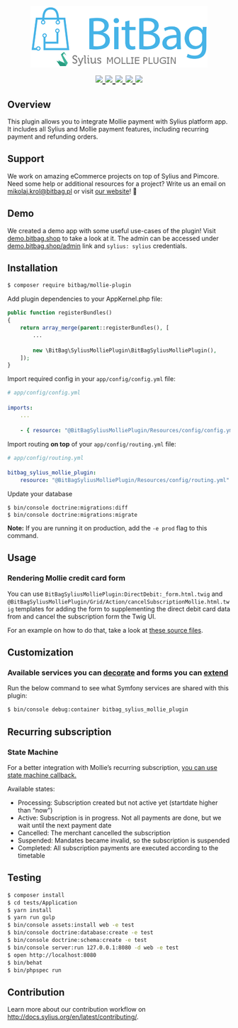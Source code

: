 <h1 align="center">
    <a href="http://bitbag.shop" target="_blank">
        <img src="doc/BitBagSyliusMolliePlugin.png" />
    </a>
    <br />
    <a href="https://packagist.org/packages/bitbag/mollie-plugin" title="License" target="_blank">
        <img src="https://img.shields.io/packagist/l/bitbag/mollie-plugin.svg" />
    </a>
    <a href="https://packagist.org/packages/bitbag/mollie-plugin" title="Version" target="_blank">
        <img src="https://img.shields.io/packagist/v/bitbag/mollie-plugin.svg" />
    </a>
    <a href="http://travis-ci.org/BitBagCommerce/SyliusMolliePlugin" title="Build status" target="_blank">
            <img src="https://img.shields.io/travis/BitBagCommerce/SyliusMolliePlugin/master.svg" />
        </a>
    <a href="https://scrutinizer-ci.com/g/BitBagCommerce/SyliusMolliePlugin/" title="Scrutinizer" target="_blank">
        <img src="https://img.shields.io/scrutinizer/g/BitBagCommerce/SyliusMolliePlugin.svg" />
    </a>
    <a href="https://packagist.org/packages/bitbag/mollie-plugin" title="Total Downloads" target="_blank">
        <img src="https://poser.pugx.org/bitbag/mollie-plugin/downloads" />
    </a>
</h1>

## Overview

This plugin allows you to integrate Mollie payment with Sylius platform app. It includes all Sylius and Mollie payment features, including recurring payment and refunding orders.

## Support

We work on amazing eCommerce projects on top of Sylius and Pimcore. Need some help or additional resources for a project?
Write us an email on mikolaj.krol@bitbag.pl or visit [our website](https://bitbag.shop/)! :rocket:

## Demo

We created a demo app with some useful use-cases of the plugin! Visit [demo.bitbag.shop](https://demo.bitbag.shop) to take a look at it. 
The admin can be accessed under [demo.bitbag.shop/admin](https://demo.bitbag.shop/admin) link and `sylius: sylius` credentials.

## Installation
```bash
$ composer require bitbag/mollie-plugin 
```
    
Add plugin dependencies to your AppKernel.php file:

```php
public function registerBundles()
{
    return array_merge(parent::registerBundles(), [
        ...
        
        new \BitBag\SyliusMolliePlugin\BitBagSyliusMolliePlugin(),
    ]);
}
```

Import required config in your `app/config/config.yml` file:

```yaml
# app/config/config.yml

imports:
    ...
    
    - { resource: "@BitBagSyliusMolliePlugin/Resources/config/config.yml" }
```

Import routing **on top** of your `app/config/routing.yml` file:

```yaml
# app/config/routing.yml

bitbag_sylius_mollie_plugin:
    resource: "@BitBagSyliusMolliePlugin/Resources/config/routing.yml"
```

Update your database

```
$ bin/console doctrine:migrations:diff
$ bin/console doctrine:migrations:migrate
```

**Note:** If you are running it on production, add the `-e prod` flag to this command.

## Usage

### Rendering Mollie credit card form

You can  use `BitBagSyliusMolliePlugin:DirectDebit:_form.html.twig` and `@BitBagSyliusMolliePlugin/Grid/Action/cancelSubscriptionMollie.html.twig` templates for adding the form to supplementing the direct debit card data from and cancel the subscription form the Twig UI.  

For an example on how to do that, take a look at [these source files](https://github.com/BitBagCommerce/SyliusMolliePlugin/tree/master/tests/Application/app/Resources/SyliusShopBundle/views).

## Customization

### Available services you can [decorate](https://symfony.com/doc/current/service_container/service_decoration.html) and forms you can [extend](http://symfony.com/doc/current/form/create_form_type_extension.html)

Run the below command to see what Symfony services are shared with this plugin:
 
```bash
$ bin/console debug:container bitbag_sylius_mollie_plugin
```

## Recurring subscription

### State Machine

For a better integration with Mollie’s recurring subscription, [you can use state machine callback.](http://docs.sylius.com/en/1.1/customization/state_machine.html#how-to-add-a-new-callback)

Available states:

- Processing: Subscription created but not active yet (startdate higher than “now”)
- Active: Subscription is in progress. Not all payments are done, but we wait until the next payment date
- Cancelled: The merchant cancelled the subscription
- Suspended: Mandates became invalid, so the subscription is suspended
- Completed: All subscription payments are executed according to the timetable

## Testing

```bash
$ composer install
$ cd tests/Application
$ yarn install
$ yarn run gulp
$ bin/console assets:install web -e test
$ bin/console doctrine:database:create -e test
$ bin/console doctrine:schema:create -e test
$ bin/console server:run 127.0.0.1:8080 -d web -e test
$ open http://localhost:8080
$ bin/behat
$ bin/phpspec run
```

## Contribution

Learn more about our contribution workflow on http://docs.sylius.org/en/latest/contributing/.
